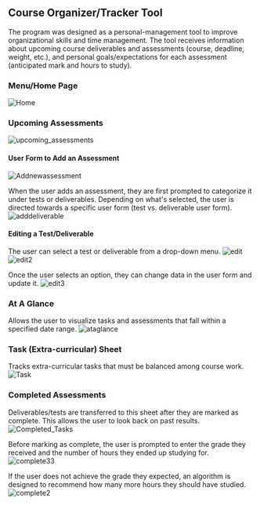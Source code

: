 ## Course Organizer/Tracker Tool

The program was designed as a personal-management tool to improve organizational skills and time management. The tool receives information about upcoming course deliverables and assessments (course, deadline, weight, etc.), and personal goals/expectations for each assessment (anticipated mark and hours to study). 

### Menu/Home Page
![Home](https://user-images.githubusercontent.com/72565412/168686778-20880671-b349-42b7-a305-51e0320ba583.jpg)

### Upcoming Assessments
![upcoming_assessments](https://user-images.githubusercontent.com/72565412/168689049-9acbc5f9-a8d7-4832-91f5-2a0dab055912.jpg)

#### User Form to Add an Assessment
![Addnewassessment](https://user-images.githubusercontent.com/72565412/168690314-75848d70-4f80-4ab1-8e5a-1b059f6ca224.jpg)

When the user adds an assessment, they are first prompted to categorize it under tests or deliverables. Depending on what's selected, the user is directed towards a specific user form (test vs. deliverable user form).
![adddeliverable](https://user-images.githubusercontent.com/72565412/168690313-86b41432-d507-4cd3-8aab-4a494da2a120.jpg)


#### Editing a Test/Deliverable
The user can select a test or deliverable from a drop-down menu.
![edit](https://user-images.githubusercontent.com/72565412/168690327-3806233e-d322-4d4c-bdba-ee8b4860f1bf.jpg)
![edit2](https://user-images.githubusercontent.com/72565412/168690328-d2e1870a-bedf-4fea-b746-fd926577d9cc.jpg)

Once the user selects an option, they can change data in the user form and update it.
![edit3](https://user-images.githubusercontent.com/72565412/168690330-f4038c9c-bc3b-40ab-bcfb-e176995fde0f.jpg)

### At A Glance
Allows the user to visualize tasks and assessments that fall within a specified date range.
![ataglance](https://user-images.githubusercontent.com/72565412/168690271-7880b14e-2be4-46dc-9e4e-e89d7a5729f3.jpg)

### Task (Extra-curricular) Sheet
Tracks extra-curricular tasks that must be balanced among course work.
![Task](https://user-images.githubusercontent.com/72565412/168690356-fdcc78d6-90d3-4d98-91d8-f11ffb58d21a.jpg)

### Completed Assessments
Deliverables/tests are transferred to this sheet after they are marked as complete. This allows the user to look back on past results.
![Completed_Tasks](https://user-images.githubusercontent.com/72565412/168690459-75ca3a8a-dae9-42a0-9d60-2aca36262ddb.jpg)

Before marking as complete, the user is prompted to enter the grade they received and the number of hours they ended up studying for.
![complete33](https://user-images.githubusercontent.com/72565412/168690486-e09f629b-f479-468b-ab06-aa33b24338ed.jpg)

If the user does not achieve the grade they expected, an algorithm is designed to recommend how many more hours they should have studied.
![complete2](https://user-images.githubusercontent.com/72565412/168691451-7e4036d2-44c1-4fee-8195-8b2d79b361d5.jpg)

